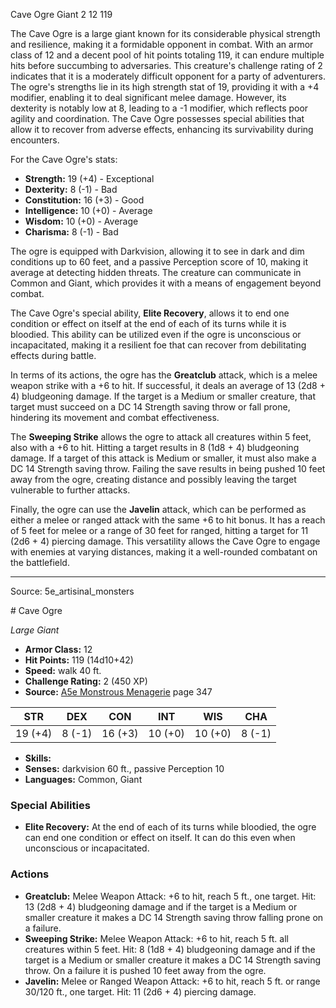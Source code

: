 <MonsterName/>Cave Ogre</MonsterName>
<CreatureType/>Giant</CreatureType>
<CR/>2</CR>
<AC/>12</AC>
<HP/>119</HP>
<summary>The Cave Ogre is a large giant known for its considerable physical strength and resilience, making it a formidable opponent in combat. With an armor class of 12 and a decent pool of hit points totaling 119, it can endure multiple hits before succumbing to adversaries. This creature's challenge rating of 2 indicates that it is a moderately difficult opponent for a party of adventurers. The ogre's strengths lie in its high strength stat of 19, providing it with a +4 modifier, enabling it to deal significant melee damage. However, its dexterity is notably low at 8, leading to a -1 modifier, which reflects poor agility and coordination. The Cave Ogre possesses special abilities that allow it to recover from adverse effects, enhancing its survivability during encounters.</summary>

<detail>

For the Cave Ogre's stats:
- **Strength:** 19 (+4) - Exceptional
- **Dexterity:** 8 (-1) - Bad
- **Constitution:** 16 (+3) - Good
- **Intelligence:** 10 (+0) - Average
- **Wisdom:** 10 (+0) - Average
- **Charisma:** 8 (-1) - Bad

The ogre is equipped with Darkvision, allowing it to see in dark and dim conditions up to 60 feet, and a passive Perception score of 10, making it average at detecting hidden threats. The creature can communicate in Common and Giant, which provides it with a means of engagement beyond combat.

The Cave Ogre's special ability, **Elite Recovery**, allows it to end one condition or effect on itself at the end of each of its turns while it is bloodied. This ability can be utilized even if the ogre is unconscious or incapacitated, making it a resilient foe that can recover from debilitating effects during battle.

In terms of its actions, the ogre has the **Greatclub** attack, which is a melee weapon strike with a +6 to hit. If successful, it deals an average of 13 (2d8 + 4) bludgeoning damage. If the target is a Medium or smaller creature, that target must succeed on a DC 14 Strength saving throw or fall prone, hindering its movement and combat effectiveness.

The **Sweeping Strike** allows the ogre to attack all creatures within 5 feet, also with a +6 to hit. Hitting a target results in 8 (1d8 + 4) bludgeoning damage. If a target of this attack is Medium or smaller, it must also make a DC 14 Strength saving throw. Failing the save results in being pushed 10 feet away from the ogre, creating distance and possibly leaving the target vulnerable to further attacks.

Finally, the ogre can use the **Javelin** attack, which can be performed as either a melee or ranged attack with the same +6 to hit bonus. It has a reach of 5 feet for melee or a range of 30 feet for ranged, hitting a target for 11 (2d6 + 4) piercing damage. This versatility allows the Cave Ogre to engage with enemies at varying distances, making it a well-rounded combatant on the battlefield.</detail>



---

Source: 5e_artisinal_monsters

<statblock>
# Cave Ogre

*Large* *Giant*

- **Armor Class:** 12
- **Hit Points:** 119 (14d10+42)
- **Speed:** walk 40 ft.
- **Challenge Rating:** 2 (450 XP)
- **Source:** [A5e Monstrous Menagerie](https://enpublishingrpg.com/products/level-up-monstrous-menagerie-a5e) page 347

| STR | DEX | CON | INT | WIS | CHA |
| --- | --- | --- | --- | --- | --- |
| 19 (+4) | 8 (-1) | 16 (+3) | 10 (+0) | 10 (+0) | 8 (-1) |

- **Skills:** 
- **Senses:** darkvision 60 ft., passive Perception 10
- **Languages:** Common, Giant

### Special Abilities

- **Elite Recovery:** At the end of each of its turns while bloodied, the ogre can end one condition or effect on itself. It can do this even when unconscious or incapacitated.

### Actions

- **Greatclub:** Melee Weapon Attack: +6 to hit, reach 5 ft., one target. Hit: 13 (2d8 + 4) bludgeoning damage  and if the target is a Medium or smaller creature  it makes a DC 14 Strength saving throw  falling prone on a failure.
- **Sweeping Strike:** Melee Weapon Attack: +6 to hit, reach 5 ft.  all creatures within 5 feet. Hit: 8 (1d8 + 4) bludgeoning damage  and if the target is a Medium or smaller creature  it makes a DC 14 Strength saving throw. On a failure  it is pushed 10 feet away from the ogre.
- **Javelin:** Melee or Ranged Weapon Attack: +6 to hit, reach 5 ft. or range 30/120 ft., one target. Hit: 11 (2d6 + 4) piercing damage.


</statblock>


